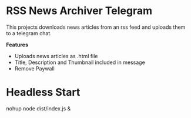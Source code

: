# RSS News Archiver Telegram
This projects downloads news articles from an rss feed and uploads them to a telegram chat.

**Features**
* Uploads news articles as .html file
* Title, Description and Thumbnail included in message
* Remove Paywall
# Headless Start
nohup node dist/index.js &
